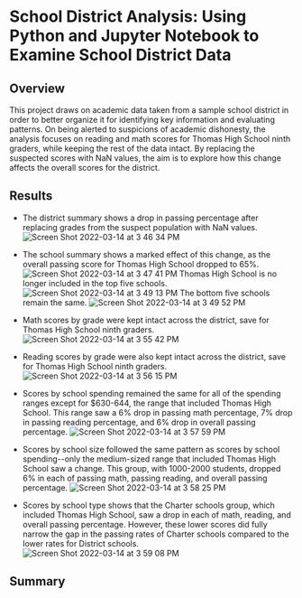 # School District Analysis: Using Python and Jupyter Notebook to Examine School District Data

## Overview
This project draws on academic data taken from a sample school district in order to better organize it for identifying key information and evaluating patterns. On being alerted to suspicions of academic dishonesty, the analysis focuses on reading and math scores for Thomas High School ninth graders, while keeping the rest of the data intact. By replacing the suspected scores with NaN values, the aim is to explore how this change affects the overall scores for the district.

## Results
* The district summary shows a drop in passing percentage after replacing grades from the suspect population with NaN values.
![Screen Shot 2022-03-14 at 3 46 34 PM](https://user-images.githubusercontent.com/91562577/158249300-2cb5aa05-2be7-44b7-b799-7f9bc54c05ca.png)

* The school summary shows a marked effect of this change, as the overall passing score for Thomas High School dropped to 65%.
![Screen Shot 2022-03-14 at 3 47 41 PM](https://user-images.githubusercontent.com/91562577/158249466-48018d9e-e146-4e6b-97ad-25c83dde63c9.png)
Thomas High School is no longer included in the top five schools.
![Screen Shot 2022-03-14 at 3 49 13 PM](https://user-images.githubusercontent.com/91562577/158249706-b25d8d84-82a4-4dd4-b21e-29195a07546d.png)
The bottom five schools remain the same.
![Screen Shot 2022-03-14 at 3 49 52 PM](https://user-images.githubusercontent.com/91562577/158249805-7c596eb8-4161-4bd9-bda4-f8ab61f4d5ed.png)

* Math scores by grade were kept intact across the district, save for Thomas High School ninth graders.
![Screen Shot 2022-03-14 at 3 55 42 PM](https://user-images.githubusercontent.com/91562577/158250722-b8bf409a-ffb6-444c-a604-bd84864c46f8.png)
* Reading scores by grade were also kept intact across the district, save for Thomas High School ninth graders.
![Screen Shot 2022-03-14 at 3 56 15 PM](https://user-images.githubusercontent.com/91562577/158250809-fa637426-70a3-4b0b-a19d-8bcfe4ceee9f.png)

* Scores by school spending remained the same for all of the spending ranges except for $630-644, the range that included Thomas High School. This range saw a 6% drop in passing math percentage, 7% drop in passing reading percentage, and 6% drop in overall passing percentage.
![Screen Shot 2022-03-14 at 3 57 59 PM](https://user-images.githubusercontent.com/91562577/158251102-bdd711b6-a306-421a-8798-5677e13a450e.png)

* Scores by school size followed the same pattern as scores by school spending--only the medium-sized range that included Thomas High School saw a change. This group, with 1000-2000 students, dropped 6% in each of passing math, passing reading, and overall passing percentage.
![Screen Shot 2022-03-14 at 3 58 25 PM](https://user-images.githubusercontent.com/91562577/158251175-6d29c2ad-0a46-4fbc-aba7-b12aa0407d8e.png)

* Scores by school type shows that the Charter schools group, which included Thomas High School, saw a drop in each of math, reading, and overall passing percentage. However, these lower scores did fully narrow the gap in the passing rates of Charter schools compared to the lower rates for District schools.
![Screen Shot 2022-03-14 at 3 59 08 PM](https://user-images.githubusercontent.com/91562577/158251289-29cc568a-7b92-4cb6-a103-cba5f9bba838.png)

## Summary
